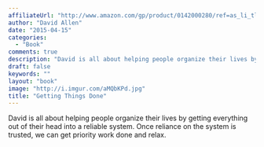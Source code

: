 ```yaml
---
affiliateUrl: "http://www.amazon.com/gp/product/0142000280/ref=as_li_tl?ie=UTF8&camp=1789&creative=390957&creativeASIN=0142000280&linkCode=as2&tag=jaktre-20&linkId=5BP3FRLS6QTLTHLR"
author: "David Allen"
date: "2015-04-15"
categories:
  - "Book"
comments: true
description: "David is all about helping people organize their lives by getting everything out of their head into a reliable system.  Once reliance on the system is"
draft: false
keywords: ""
layout: "book"
image: "http://i.imgur.com/aMQbKPd.jpg"
title: "Getting Things Done"
---
```


David is all about helping people organize their lives by getting everything out of their head into a reliable system.  Once reliance on the system is trusted, we can get priority work done and relax.
